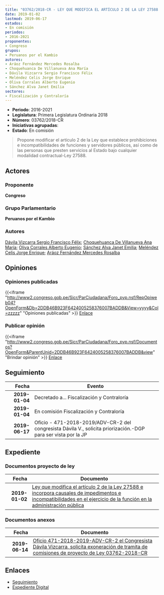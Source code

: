 ```yaml
---
title: "03762/2018-CR - LEY QUE MODIFICA EL ARTÍCULO 2 DE LA LEY 27588 E INCORPORA CAUSALES DE IMPEDIMENTOS E INCOMPATIBILIDADES EN EL EJERCICIO DE LA FUNCIÓN EN LA ADMINISTRACIÓN PÚBLICA"
date: 2019-01-02
lastmod: 2019-06-17
estados:
- En comisión
periodos:
- 2016-2021
proponentes:
- Congreso
grupos:
- Peruanos por el Kambio
autores:
- Aráoz Fernández Mercedes Rosalba
- Choquehuanca De Villanueva Ana María
- Dávila Vizcarra Sergio Francisco Félix
- Meléndez Celis Jorge Enrique
- Oliva Corrales Alberto Eugenio
- Sánchez Alva Janet Emilia
sectores:
- Fiscalización y Contraloría
---
```

- **Periodo**: 2016-2021
- **Legislatura**: Primera Legislatura Ordinaria 2018
- **Número**: 03762/2018-CR
- **Iniciativas agrupadas**: 
- **Estado**: En comisión

> Propone modificar el artículo 2 de la Ley que establece prohibiciones e incompatibilidades de funciones y servidores públicos, así como de las personas que presten servicios al Estado bajo cualquier modalidad contractual-Ley 27588.


## Actores

### Proponente

**Congreso**

### Grupo Parlamentario

**Peruanos por el Kambio**

### Autores

[Dávila Vizcarra Sergio Francisco Félix](mailto:mailto:sdavila@congreso.gob.pe); [Choquehuanca De Villanueva Ana María](mailto:mailto:achoquehuanca@congreso.gob.pe); [Oliva Corrales Alberto Eugenio](mailto:mailto:aoliva@congreso.gob.pe); [Sánchez Alva Janet Emilia](mailto:mailto:jsancheza@congreso.gob.pe); [Meléndez Celis Jorge Enrique](mailto:mailto:jmelendez@congreso.gob.pe); [Aráoz Fernández Mercedes Rosalba](mailto:mailto:maraoz@congreso.gob.pe)

## Opiniones

### Opiniones publicadas

{{<iframe "http://www2.congreso.gob.pe/Sicr/ParCiudadana/Foro_pvp.nsf/RepOpiweb04?OpenForm&Db=2DDB46B923F6424005258376007BADDB&View=yyyy&Col=zzzzz" "Opiniones publicadas" >}}
[Enlace](http://www2.congreso.gob.pe/Sicr/ParCiudadana/Foro_pvp.nsf/RepOpiweb04?OpenForm&Db=2DDB46B923F6424005258376007BADDB&View=yyyy&Col=zzzzz)

### Publicar opinión

{{<iframe "http://www2.congreso.gob.pe/Sicr/ParCiudadana/Foro_pvp.nsf/Documentos?OpenForm&ParentUnid=2DDB46B923F6424005258376007BADDB&view" "Brindar opinión" >}}
[Enlace](http://www2.congreso.gob.pe/Sicr/ParCiudadana/Foro_pvp.nsf/Documentos?OpenForm&ParentUnid=2DDB46B923F6424005258376007BADDB&view)


## Seguimiento

| Fecha | Evento |
|------:|--------|
| **2019-01-04** | Decretado a... Fiscalización y Contraloría |
| **2019-01-04** | En comisión Fiscalización y Contraloría |
| **2019-06-17** | Oficio - 471-2018-2019/ADV-CR-2 del congresista Dávila V., solicita priorización.-DGP para ser vista por la JP |

## Expediente

### Documentos proyecto de ley

| Fecha | Documento |
|------:|-----------|
| **2019-01-02** | [Ley que modifica el artículo 2 de la Ley 27588 e incorpora causales de impedimentos e incompatibilidades en el ejercicio de la función en la administración pública](http://www.leyes.congreso.gob.pe/Documentos/2016_2021/Proyectos_de_Ley_y_de_Resoluciones_Legislativas/PL0376220190102..pdf) |

### Documentos anexos

| Fecha | Documento |
|------:|-----------|
| **2019-06-14** | [Oficio 471-2018-2019-ADV-CR-2 el Congresista Dávila Vizcarra, solicita exoneración de tramita de comisiones de proyecto de Ley 03762-2018-CR](http://www.leyes.congreso.gob.pe/Documentos/2016_2021/Oficios/Congresistas/OFICIO-471-2018-2019-ADV-CR-2.pdf) |

## Enlaces

- [Seguimiento](http://www2.congreso.gob.pe/Sicr/TraDocEstProc/CLProLey2016.nsf/f7fff46988ca05b1052578e100829cc7/037d16e85d7621c20525837600618b22?OpenDocument)
- [Expediente Digital](http://www2.congreso.gob.pe/Sicr/TraDocEstProc/Expvirt_2011.nsf/visbusqptramdoc1621/03762?opendocument)

